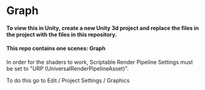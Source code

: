 # Graph
#### To view this in Unity, create a new Unity 3d project and replace the files in the project with the files in this repository.
#### This repo contains one scenes: Graph
In order for the shaders to work, Scriptable Render Pipeline Settings must be set to "URP (UniversalRenderPipelineAsset)".

To do this go to Edit / Project Settings / Graphics

